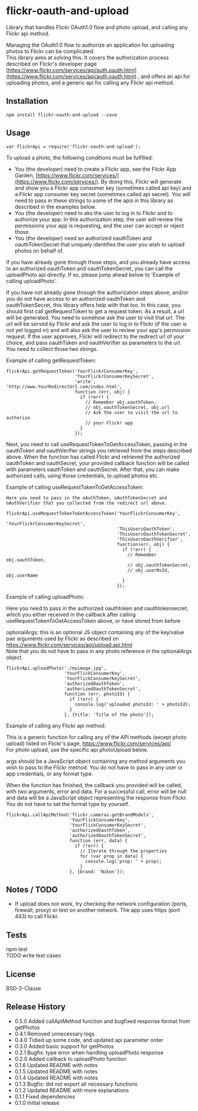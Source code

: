 flickr-oauth-and-upload
=======================

Library that handles Flickr OAuth1.0 flow and photo upload, and calling any Flickr api method.  
  
Managing the OAuth1.0 flow to authorize an application for uploading photos to Flickr can be complicated.  
This library aims at solving this. It covers the authorization process described on Flickr's developer page [https://www.flickr.com/services/api/auth.oauth.html](https://www.flickr.com/services/api/auth.oauth.html) , and offers an api for uploading photos, and a generic api for calling any Flickr api method. 
  
## Installation

    npm install flickr-oauth-and-upload --save

## Usage

    var flickrApi = require('flickr-oauth-and-upload');  
  
To upload a photo, the following conditions must be fulfilled:  
- You (the developer) need to create a Flickr app, see the Flickr App Garden, [https://www.flickr.com/services/](https://www.flickr.com/services/). By doing this, Flickr will generate and show you a Flickr app consumer key (sometimes called api key) and a Flickr app consumer key secret (sometimes called api secret). You will need to pass in these strings to some of the apis in this library as described in the examples below.    
- You (the developer) need to aks the user to log in to Flickr and to authorize your app. In this authorization step, the user will review the permissions your app is requesting, and the user can accept or reject those.  
- You (the developer) need an authorized oauthToken and oauthTokenSecret that uniquely identifies the user you wish to upload photos on behalf of.  
  
If you have already gone through those steps, and you already have access to an authorized oauthToken and oauthTokenSecret, you can call the uploadPhoto api directly. If so, please jump ahead below to 'Example of calling uploadPhoto'. 
  
If you have not already gone through the authorization steps above, and/or you do not have access to an authorized oauthToken and oauthTokenSecret, this library offers help with that too. In this case, you should first call getRequestToken to get a request token. As a result, a url will be generated. You need to somehow ask the user to visit that url. The url will be served by Flickr and ask the user to log in to Flickr (if the user is not yet logged in) and will also ask the user to review your app's permission request. If the user approves, Flickr will redirect to the redirect url of your choice, and pass oauthToken and oauthVerifier as parameters to the url. You need to collect those two strings.  
  
Example of calling getRequestToken:  
  
    flickrApi.getRequestToken('YourFlickrConsumerKey',
                              'YourFlickrConsumerKeySecret',
                              'write', 'http://www.YourRedirectUrl.com/index.html',
                              function (err, obj) {
                                if (!err) {
                                  // Remember obj.oauthToken,
                                  // obj.oauthTokenSecret, obj.url
                                  // Ask the user to visit the url to authorize
                                  // your Flickr app
                                }
                              });
  
Next, you need to call useRequestTokenToGetAccessToken, passing in the oauthToken and oauthVerifier strings you retrieved from the steps described above. When the function has called Flickr and retrieved the authorized oauthToken and oauthSecret, your provided callback function will be called with parameters oauthToken and oauthSecret. After that, you can make authorized calls, using those credentials, to upload photos etc.
  
Example of calling useRequestTokenToGetAccessToken:

    Here you need to pass in the oAuthToken, oAuthTokenSecret and oAuthVerifier that you collected from the redirect url above.  
  
    flickrApi.useRequestTokenToGetAccessToken('YourFlickrConsumerKey',
                                              'YourFlickrConsumerKeySecret',
                                              'ThisUsersOauthToken',
                                              'ThisUsersOauthTokenSecret',
                                              'ThisUsersOauthVerifier',
                                              function(err, obj) {
                                                if (!err) {
                                                  // Remember obj.oauthToken,
                                                  // obj.oauthTokenSecret,
                                                  // obj.userNsId, obj.userName
                                                }
                                              });
  
Example of calling uploadPhoto:  

  Here you need to pass in the authorized oauthtoken and oauthtokensecret, which you either received in the callback after calling useRequestTokenToGetAccessToken above, or have stored from before  
  
  optionalArgs: this is an optional JS object containing any of the key/value pair arguments used by Flickr as described on https://www.flickr.com/services/api/upload.api.html  
  Note that you do not have to pass in any photo reference in the optionalArgs object.
  
    flickrApi.uploadPhoto('./myimage.jpg',
                          'YourFlickConsumerKey',
                          'YourFlickConsumerKeySecret',
                          'authorizedOauthToken',
                          'authorizedOauthTokenSecret',
                          function (err, photoId) {
                            if (!err) {
                              console.log('uploaded photoId: ' + photoId);
                            }
                          }, {title: 'Title of the photo'});

Example of calling any Flickr api method:
  
  This is a generic function for calling any of the API methods (except photo upload) listed on Flickr's page, https://www.flickr.com/services/api/  
  For photo upload, use the specific api photoUpload below.  
 
  args should be a JavaScript object containing any method arguments you wish to pass to the Flickr method. You do not have to pass in any user or app credentials, or any format type.  
 
  When the function has finished, the callback you provided will be called, with two arguments, error and data. For a successful call, error will be null and data will be a JavaScript object representing the response from Flickr. You do not have to set the format type by yourself.  
  
    flickrApi.callApiMethod('flickr.cameras.getBrandModels',
                            'YourFlickConsumerKey',
                            'YourFlickConsumerKeySecret',
                            'authorizedOauthToken',
                            'authorizedOauthTokenSecret',
                            function (err, data) {
                              if (!err) {
                                // Iterate through the properties
                                for (var prop in data) {
                                  console.log('prop: ' + prop);
                                }        
                            }, {brand: 'Nikon'});
  
## Notes / TODO

- If upload does not work, try checking the network configuration (ports, firewall, proxy) or test on another network. The app uses https (port 443) to call Flickr.
  
## Tests

npm test  
TODO write test cases

## License

BSD-2-Clause

## Release History

* 0.5.0 Added callApiMethod function and bugfixed response format from getPhotos
* 0.4.1 Removed unnecessary logs
* 0.4.0 Tidied up some code, and updated api parameter order
* 0.3.0 Added basic support for getPhotos
* 0.2.1 Bugfix: type error when handling uploadPhoto response
* 0.2.0 Added callback to uploadPhoto function
* 0.1.6 Updated README with notes
* 0.1.5 Updated README with notes
* 0.1.4 Updated README with notes
* 0.1.3 Bugfix: did not export all necessary functions
* 0.1.2 Updated README with more explanations
* 0.1.1 Fixed dependencies
* 0.1.0 Initial release

